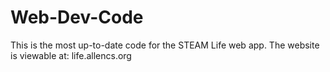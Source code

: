 # Web-Dev-Code
This is the most up-to-date code for the STEAM Life web app. The website is viewable at: life.allencs.org
